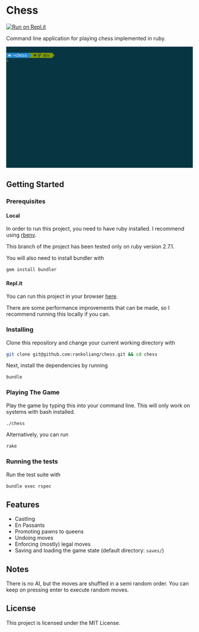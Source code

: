 
# Chess

[![Run on Repl.it](https://repl.it/badge/github/rankoliang/chess)](https://chess.rankoliang.repl.run)

Command line application for playing chess implemented in ruby.

![Chess gameplay demo](images/chess_demo.gif)

## Getting Started

### Prerequisites
#### Local
In order to run this project, you need to have ruby installed. I recommend using [rbenv](https://github.com/rbenv/rbenv).

This branch of the project has been tested only on ruby version 2.7.1.

You will also need to install bundler with
```bash
gem install bundler
```

#### Repl.it
You can run this project in your browser [here](https://chess.rankoliang.repl.run).

There are some performance improvements that can be made, so I recommend running this locally if you can.

### Installing

Clone this repository and change your current working directory with
```bash
git clone git@github.com:rankoliang/chess.git && cd chess
```
Next, install the dependencies by running
```bash
bundle
```

### Playing The Game

Play the game by typing this into your command line.
This will only work on systems with bash installed.
```bash
./chess
```

Alternatively, you can run
```bash
rake
```

### Running the tests

Run the test suite with
```bash
bundle exec rspec
```

## Features
- Castling
- En Passants
- Promoting pawns to queens
- Undoing moves
- Enforcing (mostly) legal moves
- Saving and loading the game state (default directory: `saves/`)

## Notes
There is no AI, but the moves are shuffled in a semi random order. You can keep on pressing enter to execute random moves.

## License
This project is licensed under the MIT License.
